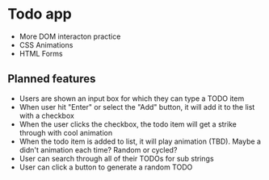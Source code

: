 # Todo app

- More DOM interacton practice
- CSS Animations
- HTML Forms


## Planned features
- Users are shown an input box for which they can type a TODO item
- When user hit "Enter" or select the "Add" button, it will add it to the list with a checkbox
- When the user clicks the checkbox, the todo item will get a strike through with cool animation
- When the todo item is added to list, it will play animation (TBD). Maybe a didn't animation each time? Random or cycled?
- User can search through all of their TODOs for sub strings
- User can click a button to generate a random TODO
